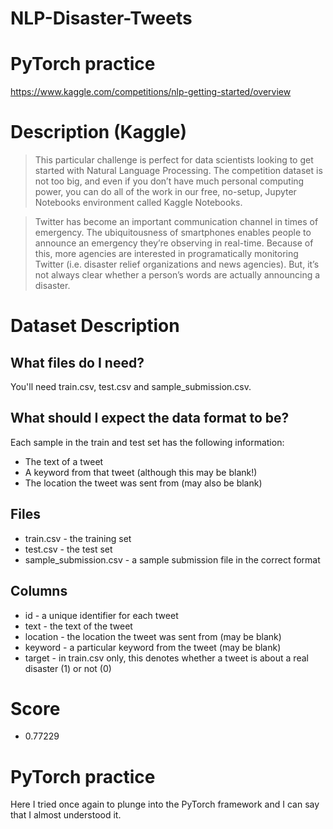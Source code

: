 # NLP-Disaster-Tweets
# PyTorch practice

https://www.kaggle.com/competitions/nlp-getting-started/overview 

# Description (Kaggle)

> This particular challenge is perfect for data scientists looking to get started with Natural Language Processing. The competition dataset is not too big, and even if you don’t have much personal computing power, you can do all of the work in our free, no-setup, Jupyter Notebooks environment called Kaggle Notebooks.

> Twitter has become an important communication channel in times of emergency. The ubiquitousness of smartphones enables people to announce an emergency they’re observing in real-time. Because of this, more agencies are interested in programatically monitoring Twitter (i.e. disaster relief organizations and news agencies). But, it’s not always clear whether a person’s words are actually announcing a disaster.


# Dataset Description

## What files do I need?

You'll need train.csv, test.csv and sample_submission.csv.

## What should I expect the data format to be?

Each sample in the train and test set has the following information:

- The text of a tweet
- A keyword from that tweet (although this may be blank!)
- The location the tweet was sent from (may also be blank)

## Files

- train.csv - the training set
- test.csv - the test set
- sample_submission.csv - a sample submission file in the correct format

## Columns

- id - a unique identifier for each tweet
- text - the text of the tweet
- location - the location the tweet was sent from (may be blank)
- keyword - a particular keyword from the tweet (may be blank)
- target - in train.csv only, this denotes whether a tweet is about a real disaster (1) or not (0)

# Score

- 0.77229

# PyTorch practice

Here I tried once again to plunge into the PyTorch framework and I can say that I almost understood it.
